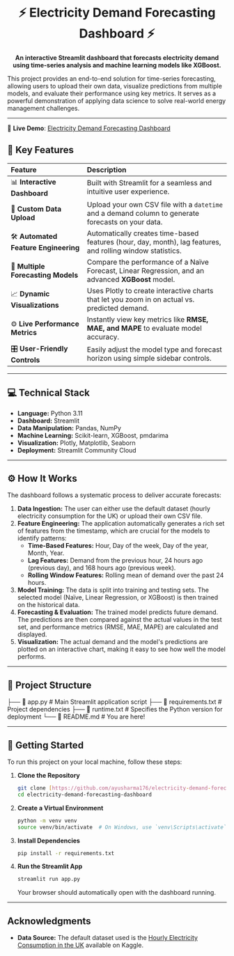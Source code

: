 <div align="center">

# ⚡ Electricity Demand Forecasting Dashboard ⚡

**An interactive Streamlit dashboard that forecasts electricity demand using time-series analysis and machine learning models like XGBoost.**

</div>

This project provides an end-to-end solution for time-series forecasting, allowing users to upload their own data, visualize predictions from multiple models, and evaluate their performance using key metrics. It serves as a powerful demonstration of applying data science to solve real-world energy management challenges.

---

🚀 **Live Demo**: [Electricity Demand Forecasting Dashboard](https://electricity-demand-forecasting-dashboard.streamlit.app/)


## 🚀 Key Features

| Feature | Description |
| :--- | :--- |
| 📊 **Interactive Dashboard** | Built with Streamlit for a seamless and intuitive user experience. |
| 📂 **Custom Data Upload** | Upload your own CSV file with a `datetime` and a demand column to generate forecasts on your data. |
| 🛠️ **Automated Feature Engineering** | Automatically creates time-based features (hour, day, month), lag features, and rolling window statistics. |
| 🤖 **Multiple Forecasting Models** | Compare the performance of a Naïve Forecast, Linear Regression, and an advanced **XGBoost** model. |
| 📈 **Dynamic Visualizations** | Uses Plotly to create interactive charts that let you zoom in on actual vs. predicted demand. |
| ⚙️ **Live Performance Metrics** | Instantly view key metrics like **RMSE, MAE, and MAPE** to evaluate model accuracy. |
| 🎛️ **User-Friendly Controls** | Easily adjust the model type and forecast horizon using simple sidebar controls. |

---

## 💻 Technical Stack

-   **Language:** Python 3.11
-   **Dashboard:** Streamlit
-   **Data Manipulation:** Pandas, NumPy
-   **Machine Learning:** Scikit-learn, XGBoost, pmdarima
-   **Visualization:** Plotly, Matplotlib, Seaborn
-   **Deployment:** Streamlit Community Cloud

---

## ⚙️ How It Works

The dashboard follows a systematic process to deliver accurate forecasts:

1.  **Data Ingestion:** The user can either use the default dataset (hourly electricity consumption for the UK) or upload their own CSV file.
2.  **Feature Engineering:** The application automatically generates a rich set of features from the timestamp, which are crucial for the models to identify patterns:
    * **Time-Based Features:** Hour, Day of the week, Day of the year, Month, Year.
    * **Lag Features:** Demand from the previous hour, 24 hours ago (previous day), and 168 hours ago (previous week).
    * **Rolling Window Features:** Rolling mean of demand over the past 24 hours.
3.  **Model Training:** The data is split into training and testing sets. The selected model (Naïve, Linear Regression, or XGBoost) is then trained on the historical data.
4.  **Forecasting & Evaluation:** The trained model predicts future demand. The predictions are then compared against the actual values in the test set, and performance metrics (RMSE, MAE, MAPE) are calculated and displayed.
5.  **Visualization:** The actual demand and the model's predictions are plotted on an interactive chart, making it easy to see how well the model performs.

---

## 📂 Project Structure
├── 📜 app.py                # Main Streamlit application script
├── 📜 requirements.txt      # Project dependencies
├── 📜 runtime.txt           # Specifies the Python version for deployment
└── 📜 README.md             # You are here!

---

## 🚀 Getting Started

To run this project on your local machine, follow these steps:

1.  **Clone the Repository**
    ```bash
    git clone [https://github.com/ayusharma176/electricity-demand-forecasting-dashboard.git](https://github.com/ayusharma176/electricity-demand-forecasting-dashboard.git)
    cd electricity-demand-forecasting-dashboard
    ```

2.  **Create a Virtual Environment**
    ```bash
    python -m venv venv
    source venv/bin/activate  # On Windows, use `venv\Scripts\activate`
    ```

3.  **Install Dependencies**
    ```bash
    pip install -r requirements.txt
    ```

4.  **Run the Streamlit App**
    ```bash
    streamlit run app.py
    ```
    Your browser should automatically open with the dashboard running.

---

##  Acknowledgments

-   **Data Source:** The default dataset used is the [Hourly Electricity Consumption in the UK](https://www.kaggle.com/datasets/robikscube/hourly-energy-consumption) available on Kaggle.
